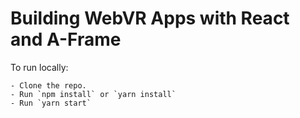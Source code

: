 # Building WebVR Apps with React and A-Frame

To run locally:

```
- Clone the repo.
- Run `npm install` or `yarn install`
- Run `yarn start`
```
